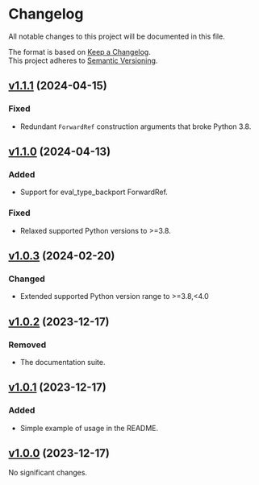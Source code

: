 # Changelog

All notable changes to this project will be documented in this file.

The format is based on [Keep a Changelog](http://keepachangelog.com/en/1.0.0/).<br/>
This project adheres to [Semantic Versioning](http://semver.org/spec/v2.0.0.html).

<!-- insertion marker -->

## [v1.1.1](https://github.com/bswck/class_singledispatch/tree/v1.1.1) (2024-04-15)


### Fixed

- Redundant `ForwardRef` construction arguments that broke Python 3.8.


## [v1.1.0](https://github.com/bswck/class_singledispatch/tree/v1.1.0) (2024-04-13)


### Added

- Support for eval_type_backport ForwardRef.

### Fixed

- Relaxed supported Python versions to >=3.8.


## [v1.0.3](https://github.com/bswck/class_singledispatch/tree/v1.0.3) (2024-02-20)


### Changed

- Extended supported Python version range to >=3.8,<4.0


## [v1.0.2](https://github.com/bswck/class_singledispatch/tree/v1.0.2) (2023-12-17)


### Removed

- The documentation suite.


## [v1.0.1](https://github.com/bswck/class_singledispatch/tree/v1.0.1) (2023-12-17)


### Added

- Simple example of usage in the README.


## [v1.0.0](https://github.com/bswck/class_singledispatch/tree/v1.0.0) (2023-12-17)


No significant changes.
